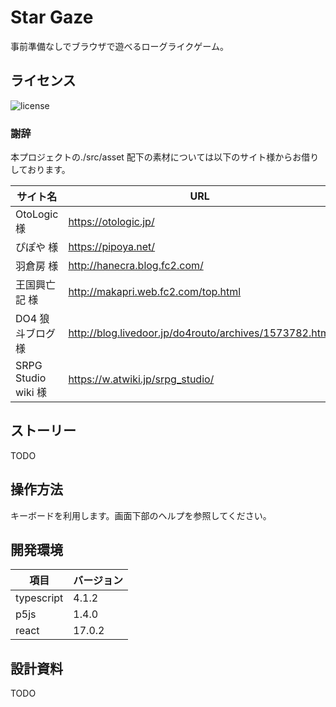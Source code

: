 # Star Gaze

事前準備なしでブラウザで遊べるローグライクゲーム。

## ライセンス

![license](https://komtmt.files.wordpress.com/2015/04/by.png?w=150&h=52)

### 謝辞

本プロジェクトの./src/asset 配下の素材については以下のサイト様からお借りしております。

| サイト名            | URL                                                    |
| ------------------- | ------------------------------------------------------ |
| OtoLogic 様         | https://otologic.jp/                                   |
| ぴぽや 様           | https://pipoya.net/                                    |
| 羽倉房 様           | http://hanecra.blog.fc2.com/                           |
| 王国興亡記 様       | http://makapri.web.fc2.com/top.html                    |
| DO4 狼斗ブログ 様   | http://blog.livedoor.jp/do4routo/archives/1573782.html |
| SRPG Studio wiki 様 | https://w.atwiki.jp/srpg_studio/                       |

## ストーリー

TODO

## 操作方法

キーボードを利用します。画面下部のヘルプを参照してください。

## 開発環境

| 項目       | バージョン |
| ---------- | ---------- |
| typescript | 4.1.2      |
| p5js       | 1.4.0      |
| react      | 17.0.2     |

## 設計資料

TODO
